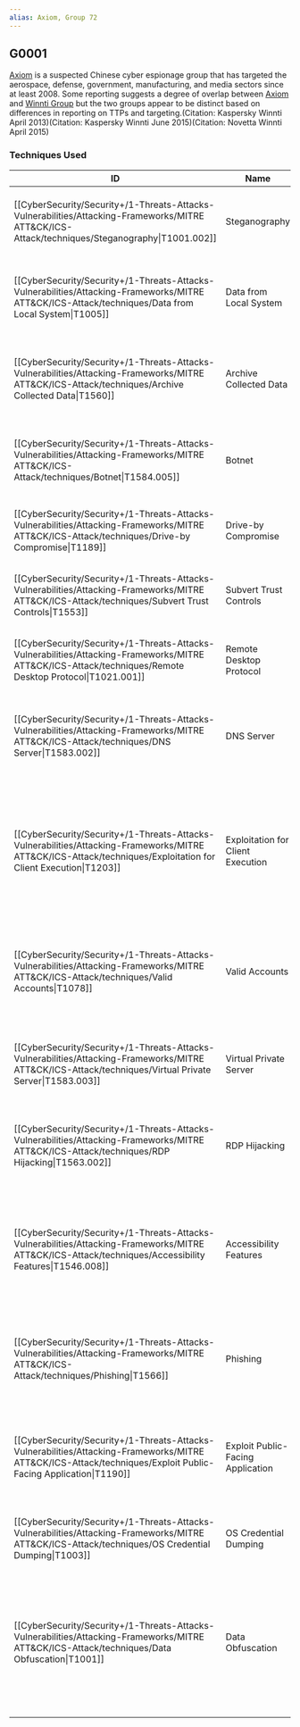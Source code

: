 ```yaml
---
alias: Axiom, Group 72
---
```


## G0001

[Axiom](https://attack.mitre.org/groups/G0001) is a suspected Chinese cyber espionage group that has targeted the aerospace, defense, government, manufacturing, and media sectors since at least 2008. Some reporting suggests a degree of overlap between [Axiom](https://attack.mitre.org/groups/G0001) and [Winnti Group](https://attack.mitre.org/groups/G0044) but the two groups appear to be distinct based on differences in reporting on TTPs and targeting.(Citation: Kaspersky Winnti April 2013)(Citation: Kaspersky Winnti June 2015)(Citation: Novetta Winnti April 2015)


### Techniques Used

| ID | Name | Use |
| --- | --- | --- |
| [[CyberSecurity/Security+/1-Threats-Attacks-Vulnerabilities/Attacking-Frameworks/MITRE ATT&CK/ICS-Attack/techniques/Steganography\|T1001.002]] | Steganography | [Axiom](https://attack.mitre.org/groups/G0001) has used steganography to hide its C2 communications.(Citation: Novetta-Axiom) |
| [[CyberSecurity/Security+/1-Threats-Attacks-Vulnerabilities/Attacking-Frameworks/MITRE ATT&CK/ICS-Attack/techniques/Data from Local System\|T1005]] | Data from Local System | [Axiom](https://attack.mitre.org/groups/G0001) has collected data from a compromised network.(Citation: Novetta-Axiom) |
| [[CyberSecurity/Security+/1-Threats-Attacks-Vulnerabilities/Attacking-Frameworks/MITRE ATT&CK/ICS-Attack/techniques/Archive Collected Data\|T1560]] | Archive Collected Data | [Axiom](https://attack.mitre.org/groups/G0001) has compressed and encrypted data prior to exfiltration.(Citation: Novetta-Axiom) |
| [[CyberSecurity/Security+/1-Threats-Attacks-Vulnerabilities/Attacking-Frameworks/MITRE ATT&CK/ICS-Attack/techniques/Botnet\|T1584.005]] | Botnet | [Axiom](https://attack.mitre.org/groups/G0001) has used large groups of compromised machines for use as proxy nodes.(Citation: Novetta-Axiom) |
| [[CyberSecurity/Security+/1-Threats-Attacks-Vulnerabilities/Attacking-Frameworks/MITRE ATT&CK/ICS-Attack/techniques/Drive-by Compromise\|T1189]] | Drive-by Compromise | [Axiom](https://attack.mitre.org/groups/G0001) has used watering hole attacks to gain access.(Citation: Cisco Group 72) |
| [[CyberSecurity/Security+/1-Threats-Attacks-Vulnerabilities/Attacking-Frameworks/MITRE ATT&CK/ICS-Attack/techniques/Subvert Trust Controls\|T1553]] | Subvert Trust Controls | [Axiom](https://attack.mitre.org/groups/G0001) has used digital certificates to deliver malware.(Citation: Novetta-Axiom) |
| [[CyberSecurity/Security+/1-Threats-Attacks-Vulnerabilities/Attacking-Frameworks/MITRE ATT&CK/ICS-Attack/techniques/Remote Desktop Protocol\|T1021.001]] | Remote Desktop Protocol | [Axiom](https://attack.mitre.org/groups/G0001) has used RDP during operations.(Citation: Novetta-Axiom) |
| [[CyberSecurity/Security+/1-Threats-Attacks-Vulnerabilities/Attacking-Frameworks/MITRE ATT&CK/ICS-Attack/techniques/DNS Server\|T1583.002]] | DNS Server | [Axiom](https://attack.mitre.org/groups/G0001) has acquired dynamic DNS services for use in the targeting of intended victims.(Citation: Novetta-Axiom) |
| [[CyberSecurity/Security+/1-Threats-Attacks-Vulnerabilities/Attacking-Frameworks/MITRE ATT&CK/ICS-Attack/techniques/Exploitation for Client Execution\|T1203]] | Exploitation for Client Execution | [Axiom](https://attack.mitre.org/groups/G0001) has used exploits for multiple vulnerabilities including CVE-2014-0322, CVE-2012-4792, CVE-2012-1889, and CVE-2013-3893.(Citation: Cisco Group 72) |
| [[CyberSecurity/Security+/1-Threats-Attacks-Vulnerabilities/Attacking-Frameworks/MITRE ATT&CK/ICS-Attack/techniques/Valid Accounts\|T1078]] | Valid Accounts | [Axiom](https://attack.mitre.org/groups/G0001) has used previously compromised administrative accounts to escalate privileges.(Citation: Novetta-Axiom) |
| [[CyberSecurity/Security+/1-Threats-Attacks-Vulnerabilities/Attacking-Frameworks/MITRE ATT&CK/ICS-Attack/techniques/Virtual Private Server\|T1583.003]] | Virtual Private Server | [Axiom](https://attack.mitre.org/groups/G0001) has used VPS hosting providers in targeting of intended victims.(Citation: Novetta-Axiom) |
| [[CyberSecurity/Security+/1-Threats-Attacks-Vulnerabilities/Attacking-Frameworks/MITRE ATT&CK/ICS-Attack/techniques/RDP Hijacking\|T1563.002]] | RDP Hijacking | [Axiom](https://attack.mitre.org/groups/G0001) has targeted victims with remote administration tools including RDP.(Citation: Novetta-Axiom) |
| [[CyberSecurity/Security+/1-Threats-Attacks-Vulnerabilities/Attacking-Frameworks/MITRE ATT&CK/ICS-Attack/techniques/Accessibility Features\|T1546.008]] | Accessibility Features | [Axiom](https://attack.mitre.org/groups/G0001) actors have been known to use the Sticky Keys replacement within RDP sessions to obtain persistence.(Citation: Novetta-Axiom) |
| [[CyberSecurity/Security+/1-Threats-Attacks-Vulnerabilities/Attacking-Frameworks/MITRE ATT&CK/ICS-Attack/techniques/Phishing\|T1566]] | Phishing | [Axiom](https://attack.mitre.org/groups/G0001) has used spear phishing to initially compromise victims.(Citation: Cisco Group 72)(Citation: Novetta-Axiom) |
| [[CyberSecurity/Security+/1-Threats-Attacks-Vulnerabilities/Attacking-Frameworks/MITRE ATT&CK/ICS-Attack/techniques/Exploit Public-Facing Application\|T1190]] | Exploit Public-Facing Application | [Axiom](https://attack.mitre.org/groups/G0001) has been observed using SQL injection to gain access to systems.(Citation: Novetta-Axiom)(Citation: Cisco Group 72) |
| [[CyberSecurity/Security+/1-Threats-Attacks-Vulnerabilities/Attacking-Frameworks/MITRE ATT&CK/ICS-Attack/techniques/OS Credential Dumping\|T1003]] | OS Credential Dumping | [Axiom](https://attack.mitre.org/groups/G0001) has been known to dump credentials.(Citation: Novetta-Axiom) |
| [[CyberSecurity/Security+/1-Threats-Attacks-Vulnerabilities/Attacking-Frameworks/MITRE ATT&CK/ICS-Attack/techniques/Data Obfuscation\|T1001]] | Data Obfuscation | The [Axiom](https://attack.mitre.org/groups/G0001) group has used other forms of obfuscation, include commingling legitimate traffic with communications traffic so that network streams appear legitimate. |
